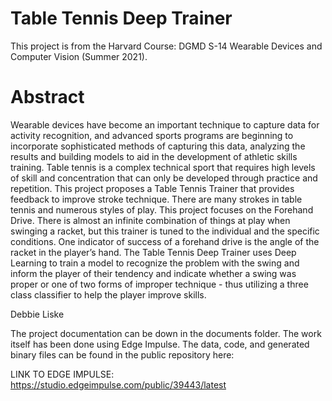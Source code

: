 # Table Tennis Deep Trainer

This project is from the Harvard Course: DGMD S-14 Wearable Devices and Computer Vision (Summer 2021).

# Abstract

Wearable devices have become an important technique to capture data for activity recognition, and advanced sports programs are beginning to incorporate sophisticated methods of capturing this data, analyzing the results and building models to aid in the development of athletic skills training. Table tennis is a complex technical sport that requires high levels of skill and concentration that can only be developed through practice and repetition. This project proposes a Table Tennis Trainer that provides feedback to improve stroke technique. There are many strokes in table tennis and numerous styles of play. This project focuses on the Forehand Drive. There is almost an infinite combination of things at play when swinging a racket, but this trainer is tuned to the individual and the specific conditions. One indicator of success of a forehand drive is the angle of the racket in the player’s hand. The Table Tennis Deep Trainer uses Deep Learning to train a model to recognize the problem with the swing and inform the player of their tendency and indicate whether a swing was proper or one of two forms of improper technique - thus utilizing a three class classifier to help the player improve skills.

Debbie Liske

The project documentation can be down in the documents folder. 
The work itself has been done using Edge Impulse. The data, code, and generated binary files can be found in the public repository here: 

LINK TO EDGE IMPULSE:
https://studio.edgeimpulse.com/public/39443/latest




 
